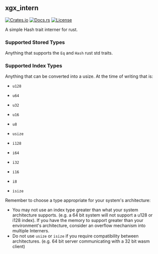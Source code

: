 ## xgx_intern

[![Crates.io](https://img.shields.io/crates/v/xgx_intern)](https://crates.io/crates/xgx_intern)
[![Docs.rs](https://docs.rs/xgx_intern/badge.svg)](https://docs.rs/xgx_intern)
[![License](https://img.shields.io/crates/l/xgx_intern)](https://spdx.org/licenses/MIT)

A simple Hash trait interner for rust.

### Supported Stored Types

Anything that supports the `Eq` and `Hash` rust std traits.

### Supported Index Types

Anything that can be converted into a usize. At the time of writing that is:

- `u128`
- `u64`
- `u32`
- `u16`
- `u8`
- `usize`

- `i128`
- `i64`
- `i32`
- `i16`
- `i8`
- `isize`

Remember to choose a type appropriate for your system's architecture:

- You may not use an index type greater than what your system architecture supports. (e.g. a 64 bit system will not support a u128 or i128 index). If you have the memory to support greater than your environment's architecture, consider an overflow mechanism into multiple Interners.
- Do not use `usize` or `isize` if you require compatibility between architectures. (e.g. 64 bit server communicating with a 32 bit wasm client)
